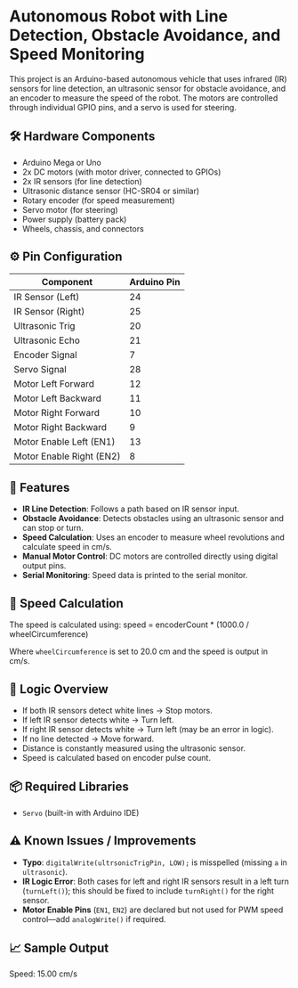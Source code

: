 # Autonomous Robot with Line Detection, Obstacle Avoidance, and Speed Monitoring

This project is an Arduino-based autonomous vehicle that uses infrared (IR) sensors for line detection, an ultrasonic sensor for obstacle avoidance, and an encoder to measure the speed of the robot. The motors are controlled through individual GPIO pins, and a servo is used for steering.

## 🛠️ Hardware Components

- Arduino Mega or Uno
- 2x DC motors (with motor driver, connected to GPIOs)
- 2x IR sensors (for line detection)
- Ultrasonic distance sensor (HC-SR04 or similar)
- Rotary encoder (for speed measurement)
- Servo motor (for steering)
- Power supply (battery pack)
- Wheels, chassis, and connectors

## ⚙️ Pin Configuration

| Component              | Arduino Pin     |
|------------------------|-----------------|
| IR Sensor (Left)       | 24              |
| IR Sensor (Right)      | 25              |
| Ultrasonic Trig        | 20              |
| Ultrasonic Echo        | 21              |
| Encoder Signal         | 7               |
| Servo Signal           | 28              |
| Motor Left Forward     | 12              |
| Motor Left Backward    | 11              |
| Motor Right Forward    | 10              |
| Motor Right Backward   | 9               |
| Motor Enable Left (EN1)| 13              |
| Motor Enable Right (EN2)| 8              |

## 🚀 Features

- **IR Line Detection**: Follows a path based on IR sensor input.
- **Obstacle Avoidance**: Detects obstacles using an ultrasonic sensor and can stop or turn.
- **Speed Calculation**: Uses an encoder to measure wheel revolutions and calculate speed in cm/s.
- **Manual Motor Control**: DC motors are controlled directly using digital output pins.
- **Serial Monitoring**: Speed data is printed to the serial monitor.

## 📐 Speed Calculation

The speed is calculated using:
speed = encoderCount * (1000.0 / wheelCircumference)

Where `wheelCircumference` is set to 20.0 cm and the speed is output in cm/s.

## 🔄 Logic Overview

- If both IR sensors detect white lines → Stop motors.
- If left IR sensor detects white → Turn left.
- If right IR sensor detects white → Turn left (may be an error in logic).
- If no line detected → Move forward.
- Distance is constantly measured using the ultrasonic sensor.
- Speed is calculated based on encoder pulse count.

## 📦 Required Libraries

- `Servo` (built-in with Arduino IDE)

## ⚠️ Known Issues / Improvements

- **Typo**: `digitalWrite(ultrsonicTrigPin, LOW);` is misspelled (missing `a` in `ultrasonic`).
- **IR Logic Error**: Both cases for left and right IR sensors result in a left turn (`turnLeft()`); this should be fixed to include `turnRight()` for the right sensor.
- **Motor Enable Pins** (`EN1`, `EN2`) are declared but not used for PWM speed control—add `analogWrite()` if required.

## 📈 Sample Output
Speed: 15.00 cm/s

